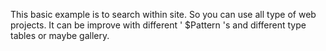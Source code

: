 This basic example is to search within site. So you can use all type of web projects.
It can be improve with different ' $Pattern 's and different type tables or maybe gallery.